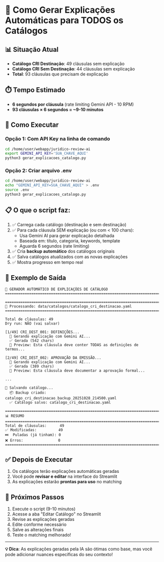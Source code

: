 # 🤖 Como Gerar Explicações Automáticas para TODOS os Catálogos

## 📊 Situação Atual

- **Catálogo CRI Destinação**: 49 cláusulas sem explicação
- **Catálogo CRI Sem Destinação**: 44 cláusulas sem explicação
- **Total**: 93 cláusulas que precisam de explicação

## ⏱️ Tempo Estimado

- **6 segundos por cláusula** (rate limiting Gemini API - 10 RPM)
- **93 cláusulas × 6 segundos = ~9-10 minutos**

## 🚀 Como Executar

### Opção 1: Com API Key na linha de comando

```bash
cd /home/user/webapp/juridico-review-ai
export GEMINI_API_KEY='SUA_CHAVE_AQUI'
python3 gerar_explicacoes_catalogo.py
```

### Opção 2: Criar arquivo .env

```bash
cd /home/user/webapp/juridico-review-ai
echo "GEMINI_API_KEY=SUA_CHAVE_AQUI" > .env
source .env
python3 gerar_explicacoes_catalogo.py
```

## 📋 O que o script faz:

1. ✅ Carrega cada catálogo (destinação e sem destinação)
2. ✅ Para cada cláusula SEM explicação (ou com < 100 chars):
   - Usa Gemini AI para gerar explicação detalhada
   - Baseada em: título, categoria, keywords, template
   - Aguarda 6 segundos (rate limiting)
3. ✅ Cria **backup automático** dos catálogos originais
4. ✅ Salva catálogos atualizados com as novas explicações
5. ✅ Mostra progresso em tempo real

## 📝 Exemplo de Saída

```
🚀 GERADOR AUTOMÁTICO DE EXPLICAÇÕES DE CATÁLOGO
================================================================================

================================================================================
📂 Processando: data/catalogos/catalogo_cri_destinacao.yaml
================================================================================

Total de cláusulas: 49
Dry run: NÃO (vai salvar)

[1/49] CRI_DEST_001: DEFINIÇÕES...
  🤖 Gerando explicação com Gemini AI...
  ✅ Gerada (542 chars)
  💬 Preview: Esta cláusula deve conter TODAS as definições de termos...

[2/49] CRI_DEST_002: APROVAÇÃO DA EMISSÃO...
  🤖 Gerando explicação com Gemini AI...
  ✅ Gerada (389 chars)
  💬 Preview: Esta cláusula deve documentar a aprovação formal...

...

💾 Salvando catálogo...
  📦 Backup criado: catalogo_cri_destinacao_backup_20251028_214500.yaml
  ✅ Catálogo salvo: catalogo_cri_destinacao.yaml

================================================================================
📊 RESUMO
================================================================================
Total de cláusulas:      49
✅ Modificadas:          49
⏭️  Puladas (já tinham): 0
❌ Erros:                0
================================================================================
```

## ✅ Depois de Executar

1. Os catálogos terão explicações automáticas geradas
2. Você pode **revisar e editar** na interface do Streamlit
3. As explicações estarão **prontas para uso** no matching

## 🎯 Próximos Passos

1. Execute o script (9-10 minutos)
2. Acesse a aba "Editar Catálogo" no Streamlit
3. Revise as explicações geradas
4. Edite conforme necessário
5. Salve as alterações finais
6. Teste o matching melhorado!

---

**💡 Dica**: As explicações geradas pela IA são ótimas como base, mas você pode adicionar nuances específicas do seu contexto!
